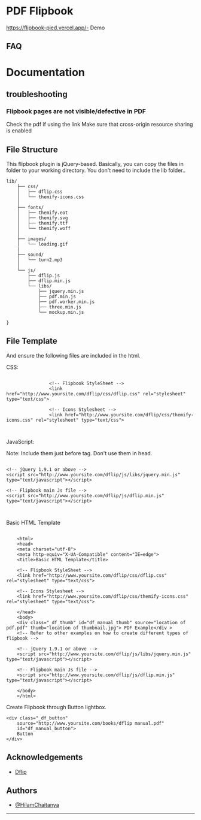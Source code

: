 # PDF Flipbook

https://flipbook-pied.vercel.app/- Demo

## FAQ

# Documentation

## troubleshooting

### Flipbook pages are not visible/defective in PDF
Check the pdf if using the link Make sure that cross-origin resource sharing is enabled 

## File Structure

This flipbook plugin is jQuery-based. Basically, you can copy the files in folder to your working directory. You don't need to include the lib folder..

```
lib/ 
    ├── css/
    │   ├── dflip.css
    │   └── themify-icons.css
    │
    ├── fonts/
    │   ├── themify.eot
    │   ├── themify.svg
    │   ├── themify.ttf
    │   └── themify.woff
    │
    ├── images/
    │   └── loading.gif
    |
    ├── sound/
    │   └── turn2.mp3
    │
    └── js/
        ├── dflip.js
        ├── dflip.min.js
        └── libs/
            ├── jquery.min.js
            ├── pdf.min.js
            ├── pdf.worker.min.js
            ├── three.min.js
            └── mockup.min.js

}
```

## File Template
And ensure the following files are included in the html.

CSS:
```
            
                <!-- Flipbook StyleSheet -->
                <link href="http://www.yoursite.com/dflip/css/dflip.css" rel="stylesheet" type="text/css">

                <!-- Icons Stylesheet -->
                <link href="http://www.yoursite.com/dflip/css/themify-icons.css" rel="stylesheet" type="text/css">
            
        
```
JavaScript:

Note: Include them just before </body> tag. Don't use them in head.

```
            
<!-- jQuery 1.9.1 or above -->
<script src="http://www.yoursite.com/dflip/js/libs/jquery.min.js" type="text/javascript"></script>

<!-- Flipbook main Js file -->
<script src="http://www.yoursite.com/dflip/js/dflip.min.js" type="text/javascript"></script>
            
        
```
Basic HTML Template
```

    <html>
    <head>
    <meta charset="utf-8">
    <meta http-equiv="X-UA-Compatible" content="IE=edge">
    <title>Basic HTML Template</title>

    <!-- Flipbook StyleSheet -->
    <link href="http://www.yoursite.com/dflip/css/dflip.css" rel="stylesheet" type="text/css">

    <!-- Icons Stylesheet -->
    <link href="http://www.yoursite.com/dflip/css/themify-icons.css" rel="stylesheet" type="text/css">

    </head>
    <body>
    <div class="_df_thumb" id="df_manual_thumb" source="location of pdf.pdf" thumb="location of thumbnail.jpg"> PDF Example</div >
    <!-- Refer to other examples on how to create different types of flipbook -->

    <!-- jQuery 1.9.1 or above -->
    <script src="http://www.yoursite.com/dflip/js/libs/jquery.min.js" type="text/javascript"></script>

    <!-- Flipbook main Js file -->
    <script src="http://www.yoursite.com/dflip/js/dflip.min.js" type="text/javascript"></script>

    </body>
    </html>
```
Create Flipbook through Button lightbox.
```
<div class="_df_button"
    source="http://www.yoursite.com/books/dflip manual.pdf"
    id="df_manual_button">
    Button
</div>
```
## Acknowledgements

 - [Dflip]()


## Authors

- [@HiIamChaitanya](https://www.github.com/HiIamChaitanya)





-----
